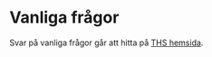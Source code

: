 
# Vanliga frågor
Svar på vanliga frågor går att hitta på [THS hemsida](https://thskth.se/sv/utbildning).
